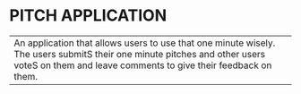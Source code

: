 # PITCH APPLICATION

<table>
<tr>
<td>
An application that allows users to use that one minute wisely. The users submitS their one minute pitches and other users voteS on them and leave comments to give their feedback on them.
</td>
</tr>
</table>
